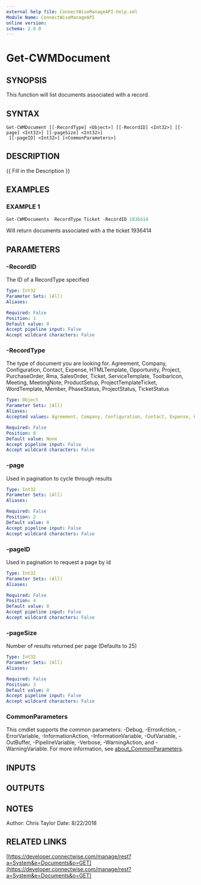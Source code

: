 ```yaml
---
external help file: ConnectWiseManageAPI-help.xml
Module Name: ConnectWiseManageAPI
online version:
schema: 2.0.0
---
```


# Get-CWMDocument

## SYNOPSIS
This function will list documents associated with a record.

## SYNTAX

```
Get-CWMDocument [[-RecordType] <Object>] [[-RecordID] <Int32>] [[-page] <Int32>] [[-pageSize] <Int32>]
 [[-pageID] <Int32>] [<CommonParameters>]
```

## DESCRIPTION
{{ Fill in the Description }}

## EXAMPLES

### EXAMPLE 1
```powershell
Get-CWMDocuments -RecordType Ticket -RecordID 1836414
```

Will return documents associated with a the ticket 1936414

## PARAMETERS

### -RecordID
The ID of a RecordType specified

```yaml
Type: Int32
Parameter Sets: (All)
Aliases:

Required: False
Position: 1
Default value: 0
Accept pipeline input: False
Accept wildcard characters: False
```

### -RecordType
The type of document you are looking for.
Agreement, Company, Configuration, Contact, Expense, HTMLTemplate, Opportunity, Project, PurchaseOrder, Rma, SalesOrder, Ticket, ServiceTemplate, ToolbarIcon, Meeting, MeetingNote, ProductSetup, ProjectTemplateTicket, WordTemplate, Member, PhaseStatus, ProjectStatus, TicketStatus

```yaml
Type: Object
Parameter Sets: (All)
Aliases:
Accepted values: Agreement, Company, Configuration, Contact, Expense, HTMLTemplate, Opportunity, Project, PurchaseOrder, Rma, SalesOrder, Ticket, ServiceTemplate, ToolbarIcon, Meeting, MeetingNote, ProductSetup, ProjectTemplateTicket, WordTemplate, Member, PhaseStatus, ProjectStatus, TicketStatus

Required: False
Position: 0
Default value: None
Accept pipeline input: False
Accept wildcard characters: False
```

### -page
Used in pagination to cycle through results

```yaml
Type: Int32
Parameter Sets: (All)
Aliases:

Required: False
Position: 2
Default value: 0
Accept pipeline input: False
Accept wildcard characters: False
```

### -pageID
Used in pagination to request a page by id

```yaml
Type: Int32
Parameter Sets: (All)
Aliases:

Required: False
Position: 4
Default value: 0
Accept pipeline input: False
Accept wildcard characters: False
```

### -pageSize
Number of results returned per page (Defaults to 25)

```yaml
Type: Int32
Parameter Sets: (All)
Aliases:

Required: False
Position: 3
Default value: 0
Accept pipeline input: False
Accept wildcard characters: False
```

### CommonParameters
This cmdlet supports the common parameters: -Debug, -ErrorAction, -ErrorVariable, -InformationAction, -InformationVariable, -OutVariable, -OutBuffer, -PipelineVariable, -Verbose, -WarningAction, and -WarningVariable. For more information, see [about_CommonParameters](http://go.microsoft.com/fwlink/?LinkID=113216).

## INPUTS

## OUTPUTS

## NOTES
Author: Chris Taylor Date: 8/22/2018

## RELATED LINKS

[https://developer.connectwise.com/manage/rest?a=System&e=Documents&o=GET](https://developer.connectwise.com/manage/rest?a=System&e=Documents&o=GET)

